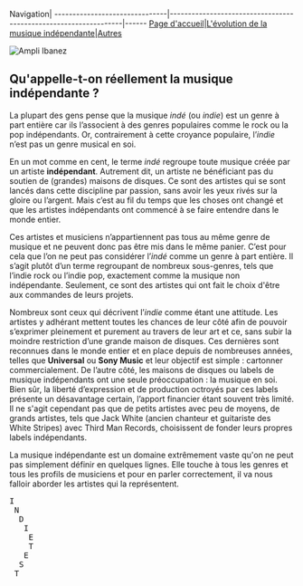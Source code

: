 Navigation|
-------------------------------|-----------------------------------------------------------------|------
[Page d'accueil](/indie-music/)|[L'évolution de la musique indépendante](./evolution)|[Autres](./autres)

![Ampli Ibanez](https://zupimages.net/up/21/38/9pe0.jpg)

## Qu'appelle-t-on réellement la musique indépendante ?

La plupart des gens pense que la musique *indé* (ou *indie*) est un genre à part entière car ils l’associent à des genres populaires comme le rock ou la pop indépendants. Or, contrairement à cette croyance populaire, l’*indie* n’est pas un genre musical en soi.

En un mot comme en cent, le terme *indé* regroupe toute musique créée par un artiste **indépendant**. Autrement dit, un artiste ne bénéficiant pas du soutien de (grandes) maisons de disques.
Ce sont des artistes qui se sont lancés dans cette discipline par passion, sans avoir les yeux rivés sur la gloire ou l’argent.  Mais c’est au fil du temps que les choses ont changé et que les artistes indépendants ont commencé à se faire entendre dans le monde entier.

Ces artistes et musiciens n’appartiennent pas tous au même genre de musique et ne peuvent donc pas être mis dans le même panier. C’est pour cela que l’on ne peut pas considérer l’*indé* comme un genre à part entière. Il s’agit plutôt d’un terme regroupant de nombreux sous-genres, tels que l’indie rock ou l’indie pop, exactement comme la musique non indépendante. Seulement, ce sont des artistes qui ont fait le choix d'être aux commandes de leurs projets.

Nombreux sont ceux qui décrivent l’*indie* comme étant une attitude. Les artistes y adhérant mettent toutes les chances de leur côté afin de pouvoir s’exprimer pleinement et purement au travers de leur art et ce, sans subir la moindre restriction d’une grande maison de disques. Ces dernières sont reconnues dans le monde entier et en place depuis de nombreuses années, telles que **Universal** ou **Sony Music** et leur objectif est simple : cartonner commercialement.
De l’autre côté, les maisons de disques ou labels de musique indépendants ont une seule préoccupation : la musique en soi. Bien sûr, la liberté d’expression et de production octroyés par ces labels présente un désavantage certain, l’apport financier étant souvent très limité. Il ne s'agit cependant pas que de petits artistes avec peu de moyens, de grands artistes, tels que Jack White (ancien chanteur et guitariste des White Stripes) avec Third Man Records, choisissent de fonder leurs propres labels indépendants.

La musique indépendante est un domaine extrêmement vaste qu'on ne peut pas simplement définir en quelques lignes. Elle touche à tous les genres et tous les profils de musiciens et pour en parler correctement, il va nous falloir aborder les artistes qui la représentent.

<pre>
I
 N
  D
   I
    E
    T
   E
  S
 T
    </pre>
    

